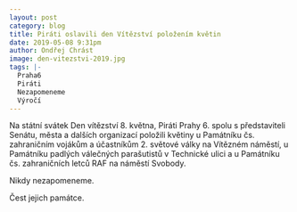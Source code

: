 ```yaml
---
layout: post
category: blog
title: Piráti oslavili den Vítězství položením květin
date: 2019-05-08 9:31pm
author: Ondřej Chrást
image: den-vitezstvi-2019.jpg
tags: |-
  Praha6	
  Piráti
  Nezapomeneme	
  Výročí	 
---
```

Na státní svátek Den vítězství 8. května, Piráti Prahy 6. spolu s představiteli Senátu, města a dalších organizací položili květiny u Památníku čs. zahraničním vojákům 
a účastníkům 2. světové války na Vítězném náměstí, u Památníku padlých válečných parašutistů v Technické ulici a
u Památníku čs. zahraničních letců RAF na náměstí Svobody.

Nikdy nezapomeneme.

Čest jejich památce. 

